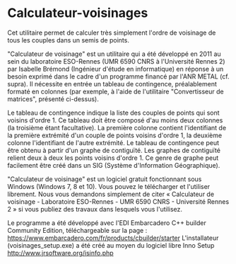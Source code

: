 # Calculateur-voisinages

Cet utilitaire permet de calculer très simplement l'ordre de voisinage de tous les couples dans un semis de points.

"Calculateur de voisinage" est un utilitaire qui a été développé en 2011 au sein du laboratoire ESO-Rennes (UMR 6590 CNRS à l'Université Rennes 2) par Isabelle Brémond (Ingénieur d'étude en informatique) en réponse à un besoin exprimé dans le cadre d'un programme financé par l'ANR METAL (cf. supra). Il nécessite en entrée un tableau de contingence, préalablement formaté en colonnes (par exemple, à l'aide de l'utilitaire "Convertisseur de matrices", présenté ci-dessus).

Le tableau de contingence indique la liste des couples de points qui sont voisins d'ordre 1. Ce tableau doit être composé d'au moins deux colonnes (la troisième étant facultative). La première colonne contient l'identifiant de la première extrémité d'un couple de points voisins d'ordre 1, la deuxième colonne l'identifiant de l'autre extrémité. Le tableau de contingence peut être obtenu à partir d'un graphe de contiguïté. Les graphes de contiguïté relient deux à deux les points voisins d'ordre 1. Ce genre de graphe peut facilement être créé dans un SIG (Système d'Information Géographique).

"Calculateur de voisinage" est un logiciel gratuit fonctionnant sous Windows (Windows 7, 8 et 10). Vous pouvez le télécharger et l'utiliser librement. Nous vous demandons simplement de citer « Calculateur de voisinage - Laboratoire ESO-Rennes - UMR 6590 CNRS - Université Rennes 2 » si vous publiez des travaux dans lesquels vous l'utilisez. 

Le programme a été développé avec l'EDI Embarcadero C++ builder Community Edition, téléchargeable sur la page :
https://www.embarcadero.com/fr/products/cbuilder/starter
L'installateur (voisinages_setup.exe) a été créé au moyen du logiciel libre Inno Setup http://www.jrsoftware.org/isinfo.php


